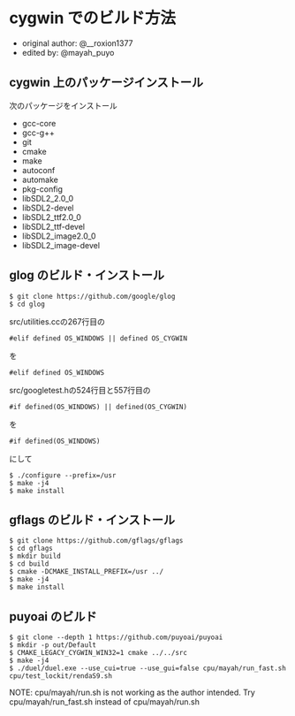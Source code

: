 # cygwin でのビルド方法

* original author: @__roxion1377
* edited by: @mayah_puyo

## cygwin 上のパッケージインストール

次のパッケージをインストール
* gcc-core
* gcc-g++
* git
* cmake
* make
* autoconf
* automake
* pkg-config
* libSDL2_2.0_0
* libSDL2-devel
* libSDL2_ttf2.0_0
* libSDL2_ttf-devel
* libSDL2_image2.0_0
* libSDL2_image-devel

## glog のビルド・インストール

    $ git clone https://github.com/google/glog
    $ cd glog

src/utilities.ccの267行目の

    #elif defined OS_WINDOWS || defined OS_CYGWIN

を

    #elif defined OS_WINDOWS

src/googletest.hの524行目と557行目の

    #if defined(OS_WINDOWS) || defined(OS_CYGWIN)

を

    #if defined(OS_WINDOWS)

にして

    $ ./configure --prefix=/usr
    $ make -j4
    $ make install

## gflags のビルド・インストール

    $ git clone https://github.com/gflags/gflags
    $ cd gflags
    $ mkdir build
    $ cd build
    $ cmake -DCMAKE_INSTALL_PREFIX=/usr ../
    $ make -j4
    $ make install

## puyoai のビルド

    $ git clone --depth 1 https://github.com/puyoai/puyoai
    $ mkdir -p out/Default
    $ CMAKE_LEGACY_CYGWIN_WIN32=1 cmake ../../src
    $ make -j4
    $ ./duel/duel.exe --use_cui=true --use_gui=false cpu/mayah/run_fast.sh cpu/test_lockit/rendaS9.sh

NOTE:
cpu/mayah/run.sh is not working as the author intended.
Try cpu/mayah/run_fast.sh instead of cpu/mayah/run.sh
